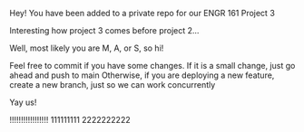 Hey! You have been added to a private repo for our ENGR 161 Project 3

Interesting how project 3 comes before project 2...

Well, most likely you are M, A, or S, so hi!

Feel free to commit if you have some changes. If it is a small change, just go ahead and push to main
Otherwise, if you are deploying a new feature, create a new branch, just so we can work concurrently

Yay us!

!!!!!!!!!!!!!!!!!
111111111 
2222222222
